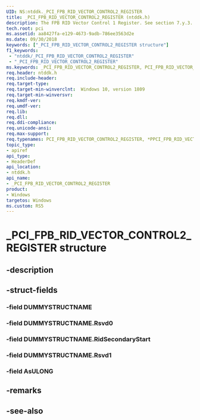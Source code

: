 ```yaml
---
UID: NS:ntddk._PCI_FPB_RID_VECTOR_CONTROL2_REGISTER
title: _PCI_FPB_RID_VECTOR_CONTROL2_REGISTER (ntddk.h)
description: The FPB RID Vector Control 1 Register. See section 7.y.3.
tech.root: pci 
ms.assetid: aa8427fa-e129-4673-9adb-786ee3563d2e
ms.date: 09/30/2018
keywords: ["_PCI_FPB_RID_VECTOR_CONTROL2_REGISTER structure"]
f1_keywords:
 - "ntddk/_PCI_FPB_RID_VECTOR_CONTROL2_REGISTER"
 - "_PCI_FPB_RID_VECTOR_CONTROL2_REGISTER"
ms.keywords: _PCI_FPB_RID_VECTOR_CONTROL2_REGISTER, PCI_FPB_RID_VECTOR_CONTROL2_REGISTER, *PPCI_FPB_RID_VECTOR_CONTROL2_REGISTER, 
req.header: ntddk.h
req.include-header:
req.target-type:
req.target-min-winverclnt:  Windows 10, version 1809
req.target-min-winversvr:
req.kmdf-ver:
req.umdf-ver:
req.lib:
req.dll:
req.ddi-compliance:
req.unicode-ansi:
req.max-support:
req.typenames: PCI_FPB_RID_VECTOR_CONTROL2_REGISTER, *PPCI_FPB_RID_VECTOR_CONTROL2_REGISTER
topic_type: 
- apiref
api_type: 
- HeaderDef
api_location: 
- ntddk.h
api_name: 
- _PCI_FPB_RID_VECTOR_CONTROL2_REGISTER
product:
- Windows
targetos: Windows
ms.custom: RS5
---
```


# _PCI_FPB_RID_VECTOR_CONTROL2_REGISTER structure

## -description


## -struct-fields

### -field DUMMYSTRUCTNAME
 
### -field DUMMYSTRUCTNAME.Rsvd0
 
### -field DUMMYSTRUCTNAME.RidSecondaryStart
 
### -field DUMMYSTRUCTNAME.Rsvd1
 
### -field AsULONG
 

## -remarks

## -see-also
